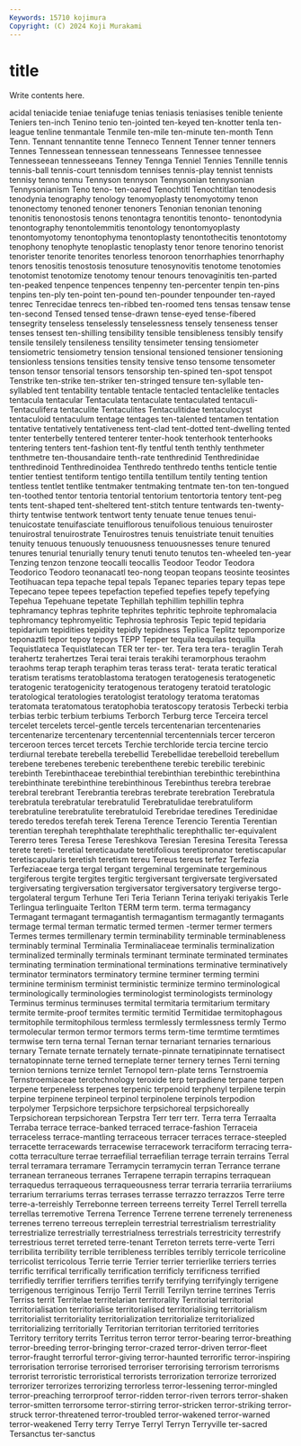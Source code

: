 ```yaml
---
Keywords: 15710 kojimura
Copyright: (C) 2024 Koji Murakami
---
```


# title

Write contents here.



acidal teniacide teniae teniafuge tenias
teniasis teniasises tenible teniente Teniers ten-inch Tenino tenio ten-jointed ten-keyed
ten-knotter tenla ten-league tenline tenmantale Tenmile ten-mile ten-minute ten-month Tenn
Tenn. Tennant tennantite tenne Tenneco Tennent Tenner tenner tenners Tennes
Tennessean tennessean tennesseans Tennessee tennessee Tennesseean tennesseeans Tenney Tennga Tenniel
Tennies Tennille tennis tennis-ball tennis-court tennisdom tennises tennis-play tennist tennists
tennisy tenno tennu Tennyson tennyson Tennysonian tennysonian Tennysonianism Teno teno-
ten-oared Tenochtitl Tenochtitlan tenodesis tenodynia tenography tenology tenomyoplasty tenomyotomy tenon
tenonectomy tenoned tenoner tenoners Tenonian tenonian tenoning tenonitis tenonostosis tenons
tenontagra tenontitis tenonto- tenontodynia tenontography tenontolemmitis tenontology tenontomyoplasty tenontomyotomy tenontophyma
tenontoplasty tenontothecitis tenontotomy tenophony tenophyte tenoplastic tenoplasty tenor tenore tenorino
tenorist tenorister tenorite tenorites tenorless tenoroon tenorrhaphies tenorrhaphy tenors tenositis
tenostosis tenosuture tenosynovitis tenotome tenotomies tenotomist tenotomize tenotomy tenour tenours
tenovaginitis ten-parted ten-peaked tenpence tenpences tenpenny ten-percenter tenpin ten-pins tenpins
ten-ply ten-point ten-pound ten-pounder tenpounder ten-rayed tenrec Tenrecidae tenrecs ten-ribbed
ten-roomed tens tensas tensaw tense ten-second Tensed tensed tense-drawn tense-eyed
tense-fibered tensegrity tenseless tenselessly tenselessness tensely tenseness tenser tenses tensest
ten-shilling tensibility tensible tensibleness tensibly tensify tensile tensilely tensileness tensility
tensimeter tensing tensiometer tensiometric tensiometry tension tensional tensioned tensioner tensioning
tensionless tensions tensities tensity tensive tenso tensome tensometer tenson tensor
tensorial tensors tensorship ten-spined ten-spot tenspot Tenstrike ten-strike ten-striker ten-stringed
tensure ten-syllable ten-syllabled tent tentability tentable tentacle tentacled tentaclelike tentacles
tentacula tentacular Tentaculata tentaculate tentaculated tentaculi- Tentaculifera tentaculite Tentaculites Tentaculitidae
tentaculocyst tentaculoid tentaculum tentage tentages ten-talented tentamen tentation tentative tentatively
tentativeness tent-clad tent-dotted tent-dwelling tented tenter tenterbelly tentered tenterer tenter-hook
tenterhook tenterhooks tentering tenters tent-fashion tent-fly tentful tenth tenthly tenthmeter
tenthmetre ten-thousandaire tenth-rate tenthredinid Tenthredinidae tenthredinoid Tenthredinoidea Tenthredo tenthredo tenths
tenticle tentie tentier tentiest tentiform tentigo tentilla tentillum tentily tenting
tention tentless tentlet tentlike tentmaker tentmaking tentmate ten-ton ten-tongued ten-toothed
tentor tentoria tentorial tentorium tentortoria tentory tent-peg tents tent-shaped tent-sheltered
tent-stitch tenture tentwards ten-twenty-thirty tentwise tentwork tentwort tenty tenuate tenue
tenues tenui- tenuicostate tenuifasciate tenuiflorous tenuifolious tenuious tenuiroster tenuirostral tenuirostrate
Tenuirostres tenuis tenuistriate tenuit tenuities tenuity tenuous tenuously tenuousness tenuousnesses
tenure tenured tenures tenurial tenurially tenury tenuti tenuto tenutos ten-wheeled
ten-year Tenzing tenzon tenzone teocalli teocallis Teodoor Teodor Teodora Teodorico
Teodoro teonanacatl teo-nong teopan teopans teosinte teosintes Teotihuacan tepa tepache
tepal tepals Tepanec teparies tepary tepas tepe Tepecano tepee tepees
tepefaction tepefied tepefies tepefy tepefying Tepehua Tepehuane tepetate Tephillah tephillim
tephillin tephra tephramancy tephras tephrite tephrites tephritic tephroite tephromalacia tephromancy
tephromyelitic Tephrosia tephrosis Tepic tepid tepidaria tepidarium tepidities tepidity tepidly
tepidness Teplica Teplitz tepomporize teponaztli tepor tepoy tepoys TEPP Tepper
tequila tequilas tequilla Tequistlateca Tequistlatecan TER ter ter- ter. Tera
tera tera- teraglin Terah terahertz terahertzes Terai terai terais terakihi
teramorphous teraohm teraohms terap teraph teraphim teras terass terat- terata
teratic teratical teratism teratisms teratoblastoma teratogen teratogenesis teratogenetic teratogenic teratogenicity
teratogenous teratogeny teratoid teratologic teratological teratologies teratologist teratology teratoma teratomas
teratomata teratomatous teratophobia teratoscopy teratosis Terbecki terbia terbias terbic terbium
terbiums Terborch Terburg terce Terceira tercel tercelet tercelets tercel-gentle tercels
tercentenarian tercentenaries tercentenarize tercentenary tercentennial tercentennials tercer terceron terceroon terces
tercet tercets Terchie terchloride tercia tercine tercio terdiurnal terebate terebella
terebellid Terebellidae terebelloid terebellum terebene terebenes terebenic terebenthene terebic terebilic
terebinic terebinth Terebinthaceae terebinthial terebinthian terebinthic terebinthina terebinthinate terebinthine terebinthinous
Terebinthus terebra terebrae terebral terebrant Terebrantia terebras terebrate terebration Terebratula
terebratula terebratular terebratulid Terebratulidae terebratuliform terebratuline terebratulite terebratuloid Terebridae teredines
Teredinidae teredo teredos terefah terek Terena Terence Terencio Terentia Terentian
terentian terephah terephthalate terephthalic terephthallic ter-equivalent Tererro teres Teresa Terese
Tereshkova Teresian Teresina Teresita Teressa terete tereti- teretial tereticaudate teretifolious
teretipronator teretiscapular teretiscapularis teretish teretism tereu Tereus tereus terfez Terfezia
Terfeziaceae terga tergal tergant tergeminal tergeminate tergeminous tergiferous tergite tergites
tergitic tergiversant tergiversate tergiversated tergiversating tergiversation tergiversator tergiversatory tergiverse tergo-
tergolateral tergum Terhune Teri Teria Teriann Terina teriyaki teriyakis Terle
Terlingua terlinguaite Terlton TERM term term. terma termagancy Termagant termagant
termagantish termagantism termagantly termagants termage termal terman termatic termed termen
-termer termer termers Termes termes termillenary termin terminability terminable terminableness
terminably terminal Terminalia Terminaliaceae terminalis terminalization terminalized terminally terminals terminant
terminate terminated terminates terminating termination terminational terminations terminative terminatively terminator
terminators terminatory termine terminer terming termini terminine terminism terminist terministic
terminize termino terminological terminologically terminologies terminologist terminologists terminology Terminus terminus
terminuses termital termitaria termitarium termitary termite termite-proof termites termitic termitid
Termitidae termitophagous termitophile termitophilous termless termlessly termlessness termly Termo termolecular
termon termor termors terms term-time termtime termtimes termwise tern terna
ternal Ternan ternar ternariant ternaries ternarious ternary Ternate ternate ternately
ternate-pinnate ternatipinnate ternatisect ternatopinnate terne terned terneplate terner ternery ternes
Terni terning ternion ternions ternize ternlet Ternopol tern-plate terns Ternstroemia
Ternstroemiaceae terotechnology teroxide terp terpadiene terpane terpen terpene terpeneless terpenes
terpenic terpenoid terphenyl terpilene terpin terpine terpinene terpineol terpinol terpinolene
terpinols terpodion terpolymer Terpsichore terpsichore terpsichoreal terpsichoreally Terpsichorean terpsichorean Terpstra
Terr terr terr. Terra terra Terraalta Terraba terrace terrace-banked terraced
terrace-fashion Terraceia terraceless terrace-mantling terraceous terracer terraces terrace-steepled terracette terracewards
terracewise terracework terraciform terracing terra-cotta terraculture terrae terraefilial terraefilian terrage
terrain terrains Terral terral terramara terramare Terramycin terramycin terran Terrance
terrane terranean terraneous terranes Terrapene terrapin terrapins terraquean terraquedus terraqueous
terraqueousness terrar terraria terrariia terrariiums terrarium terrariums terras terrases terrasse
terrazzo terrazzos Terre terre terre-a-terreishly Terrebonne terreen terreens terreity Terrel
Terrell terrella terrellas terremotive Terrena Terrence Terrene terrene terrenely terreneness
terrenes terreno terreous terreplein terrestrial terrestrialism terrestriality terrestrialize terrestrially terrestrialness
terrestrials terrestricity terrestrify terrestrious terret terreted terre-tenant Terreton terrets terre-verte
Terri terribilita terribility terrible terribleness terribles terribly terricole terricoline terricolist
terricolous Terrie terrie Terrier terrier terrierlike terriers terries terrific terrifical
terrifically terrification terrificly terrificness terrified terrifiedly terrifier terrifiers terrifies terrify
terrifying terrifyingly terrigene terrigenous terriginous Terrijo Terril Terrill Terrilyn terrine
terrines Terris Terriss territ Territelae territelarian territorality Territorial territorial territorialisation
territorialise territorialised territorialising territorialism territorialist territoriality territorialization territorialize territorialized territorializing
territorially Territorian territorian territoried territories Territory territory territs Territus terron
terror terror-bearing terror-breathing terror-breeding terror-bringing terror-crazed terror-driven terror-fleet terror-fraught terrorful
terror-giving terror-haunted terrorific terror-inspiring terrorisation terrorise terrorised terroriser terrorising terrorism
terrorisms terrorist terroristic terroristical terrorists terrorization terrorize terrorized terrorizer terrorizes
terrorizing terrorless terror-lessening terror-mingled terror-preaching terrorproof terror-ridden terror-riven terrors terror-shaken
terror-smitten terrorsome terror-stirring terror-stricken terror-striking terror-struck terror-threatened terror-troubled terror-wakened terror-warned
terror-weakened Terry terry Terrye Terryl Terryn Terryville ter-sacred Tersanctus ter-sanctus
